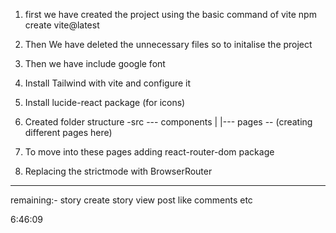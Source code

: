 1. first we have created the project using the basic command of vite
   npm create vite@latest

2. Then We have deleted the unnecessary files so to initalise the project

3. Then we have include google font

4. Install Tailwind with vite and configure it

5. Install lucide-react package (for icons)

6. Created folder structure
   -src --- components
   |
   |--- pages -- (creating different pages here)

7. To move into these pages adding react-router-dom package

8. Replacing the strictmode with BrowserRouter

---

remaining:-
story create
story view
post like comments etc

6:46:09
